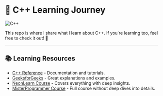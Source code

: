 # 🚀 C++ Learning Journey

![C++](https://img.shields.io/badge/C%2B%2B-Learning-blue?style=for-the-badge&logo=c%2B%2B)

This repo is where I share what I learn about C++. If you're learning too, feel free to check it out! 🚀

---

## 📚 Learning Resources

- [C++ Reference](https://cplusplus.com/) - Documentation and tutorials.
- [GeeksforGeeks](https://www.geeksforgeeks.org/c-plus-plus/) - Great explanations and examples.
- [NeonLearn Course](https://youtube.com/playlist?list=PLTEzTFAAzxQ5iUo9xD-5HlM-stLDyidpg&si=lbYlPdJuJrHDh2GS) - Covers everything with deep insights.
- [MisterProgrammer Course](https://youtube.com/playlist?list=PLSccONlqbvwfC6IADl8ePIUM-lM9ghDsQ&si=dV5ZrbDXEDWfLIVa) - Full course without deep dives into details.
